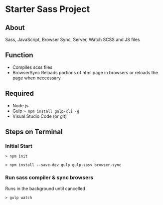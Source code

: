 # Starter Sass Project
## About
Sass, JavaScript, Browser Sync, Server, Watch SCSS and JS files

## Function
  - Compiles scss files
  - BrowserSync Reloads portions of html page in browsers or reloads the page when neccessary


## Required
  - Node.js</li>
  - Gulp
  `> npm install gulp-cli -g`
  - Visual Studio Code (or git)

## Steps on Terminal
### Initial Start
  `> npm init`
  
  `> npm install --save-dev gulp gulp-sass browser-sync`

### Run sass compiler & sync browsers
Runs in the background until cancelled

`> gulp watch`

